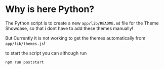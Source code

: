 # Why is here Python?

The Python script is to create a new `app/lib/README.md` file for
the Theme Showcase, so that i dont have to add these themes
manually!

But Currently it is not working to get the themes automatically
from `app/lib/themes.js`!

to start the script you can although run

```sh
npm run poststart
```
